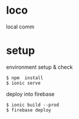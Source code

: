 # loco
local comm

# setup

environment setup & check
```
$ npm  install 
$ ionic serve
```
deploy into firebase
```
$ ionic build --prod
$ firebase deploy
```
